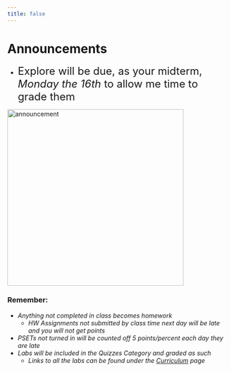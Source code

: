 ```yaml
---
title: false
---
```

<meta http-equiv="refresh" content="600"/>

# Announcements

- <span style="font-size: 24px;">Explore will be due, as your midterm, <em>Monday the 16th</em> to allow me time to grade them</span>

<img src="https://image.freepik.com/free-vector/attention-please-concept-important-announcement_118124-879.jpg" alt="announcement" height="400">

<!-- <img src="https://www.dominicavibes.dm/wp-content/uploads/2016/09/Announcement-Icon.jpg" alt="announcement" height="400">  -->

### Remember:
  - *Anything not completed in class becomes homework*
    - *HW Assignments not submitted by class time next day will be late and you will not get points*
  - *PSETs not turned in will be counted off 5 points/percent each day they are late*
  - *Labs will be included in the Quizzes Category and graded as such*
    - *Links to all the labs can be found under the [Curriculum](/ap/curriculum/index.md) page*

<!-- # Hello, world! -->


<!-- This is CS50 AP, Harvard University's introduction to the intellectual enterprises of computer science and the art of programming for students in high school, which satisfies the College Board's AP CS Principles curriculum framework. -->

<!-- <iframe src="https://www.youtube.com/embed/tZxLMIk_SaY?playlist=GAB6Gm7pTTA"></iframe> -->
